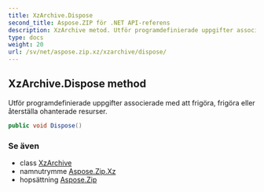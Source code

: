 ```yaml
---
title: XzArchive.Dispose
second_title: Aspose.ZIP för .NET API-referens
description: XzArchive metod. Utför programdefinierade uppgifter associerade med att frigöra frigöra eller återställa ohanterade resurser.
type: docs
weight: 20
url: /sv/net/aspose.zip.xz/xzarchive/dispose/
---
```

## XzArchive.Dispose method

Utför programdefinierade uppgifter associerade med att frigöra, frigöra eller återställa ohanterade resurser.

```csharp
public void Dispose()
```

### Se även

* class [XzArchive](../)
* namnutrymme [Aspose.Zip.Xz](../../xzarchive/)
* hopsättning [Aspose.Zip](../../../)


